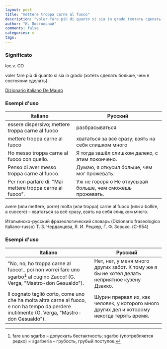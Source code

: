 ```yaml
---
layout: post
title: "mettere troppa carne al fuoco"
description: "voler fare più di quanto si sia in grado (хотеть сделать больше, чем в состоянии сделать)."
author: "И. Постольный"
comments: false
categories: m
tags:
---
```


### Significato

loc.v. CO

voler fare più di quanto si sia in grado (хотеть сделать больше, чем в состоянии сделать).

[Dizionario italiano De Mauro](https://dizionario.internazionale.it/parola/mettere-troppa-carne-al-fuoco)

### Esempi d'uso

| Italiano | Русский |
|----------|---------|
|essere dispersivo; mettere troppa carne al fuoco|разбрасываться|
|mettere troppa carne al fuoco|хвататься за всё сразу; взять на себя слишком много|
|Ho messo troppa carne al fuoco con quello.|Я тогда зашёл слишком далеко, с этим покончено.|
|Penso di aver messo troppa carne al fuoco.|Думаю, я откусил больше, чем мог прожевать.|
|Per non parlare di: "Mai mettere troppa carne al fuoco".|Уж не говоря о Не откусывай больше, чем сможешь прожевать.|

avere (или mettere, porre) molta (или troppa) carne al fuoco (или a bollire, a cuocere) – хвататься за всё сразу, взять на себя слишком много.

Итальянско-русский фразеологический словарь (Dizionario fraseologico italiano-russo) Т. З. Черданцева, Я. И. Рецкер, Г. Ф. Зорько. (C-954)

### Esempi d'uso

| Italiano | Русский |
|----------|---------|
|"No, no, ho troppa carne al fuoco!.. poi non vorrei fare uno sgarbo[^1] al cugino Zacco! (G. Verga, "Mastro-don Gesualdo").|Нет, нет, у меня много других забот. К тому же я бы не хотел делать неприятное кузену Дзакко.
|Il cognato tagliò corto, come uno che ha molta altra carne al fuoco, e non ha tempo da perdere inutilmente (G. Verga, "Mastro-don Gesualdo").|Шурин прервал их, как человек, у которого много других дел и которому некогда терять время.|

[^1]: fare uno sgarbo – допускать бестактность; sgarbo (употребляется редко) = sgarberia – грубость, грубый поступок.